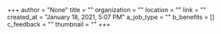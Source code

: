 +++
author = "None"
title = ""
organization = ""
location = ""
link = ""
created_at = "January 18, 2021, 5:07 PM"
a_job_type = ""
b_benefits = []
c_feedback = ""
thumbnail = ""
+++
